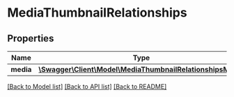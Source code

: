 # MediaThumbnailRelationships

## Properties
Name | Type | Description | Notes
------------ | ------------- | ------------- | -------------
**media** | [**\Swagger\Client\Model\MediaThumbnailRelationshipsMedia**](MediaThumbnailRelationshipsMedia.md) |  | [optional] 

[[Back to Model list]](../../README.md#documentation-for-models) [[Back to API list]](../../README.md#documentation-for-api-endpoints) [[Back to README]](../../README.md)

